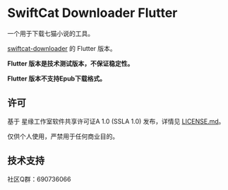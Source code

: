# SwiftCat Downloader Flutter

一个用于下载七猫小说的工具。

[swiftcat-downloader](https://github.com/shing-yu/swiftcat-downloader) 的 Flutter 版本。

**Flutter 版本是技术测试版本，不保证稳定性。**

**Flutter 版本不支持Epub下载格式。**

## 许可

基于 星缘工作室软件共享许可证A 1.0 (SSLA 1.0) 发布，详情见 [LICENSE.md](https://github.com/shing-yu/swiftcat-downloader-flutter/blob/main/LICENSE.md)。

仅供个人使用，严禁用于任何商业目的。

## 技术支持

社区Q群：690736066
